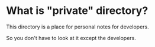 # What is "private" directory?

This directory is a place for personal notes for developers.

So you don't have to look at it except the developers.
